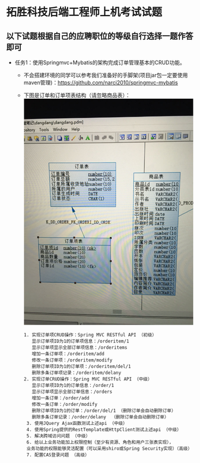 # 拓胜科技后端工程师上机考试试题

## 以下试题根据自己的应聘职位的等级自行选择一题作答即可
* 任务1：使用Springmvc+Mybatis的架构完成订单管理基本的CRUD功能。
    * 不会搭建环境的同学可以参考我们准备好的手脚架(项目jar包一定要使用maven管理)：https://github.com/narci2010/springmvc-mybatis
    * 下图是订单和订单项表结构（请忽略商品表）：
      <img src="task1.jpg"/>
 
          1. 实现订单项CRUD操作：Spring MVC RESTful API （初级）
             显示订单项ID为1的订单项信息：/orderitem/1
             显示订单项显示全部订单项信息：/orderitems
             增加一条订单项：/orderitem/add
             修改一条订单项：/orderitem/modify
             删除订单项ID为1的订单项：/orderitem/del/1
             删除多条订单项记录：/orderitem/delany  
          2. 实现订单CRUD操作：Spring MVC RESTful API （中级）
             显示订单项ID为1的订单信息：/order/1
             显示订单项显示全部订单信息：/orders
             增加一条订单：/order/add
             修改一条订单：/order/modify
             删除订单项ID为1的订单：/order/del/1 （删除订单会自动删除订单）
             删除多条订单记录：/order/delany  （删除订单会自动删除订单）
           3. 使用JQuery Ajax函数测试上述api （中级）
           4. 使用Spring提供的RestTemplate或HttpClient测试上述api （中级）
           5. 解决跨域访问问题 （中级）
           6. 给以上业务功能加上权限控制（至少有资源、角色和用户三张表实现），
           业务功能的权限能够灵活配置（可以采用shiro或Spring Security实现）（高级）
           7. 配置CAS登录问题 （高级）
         
